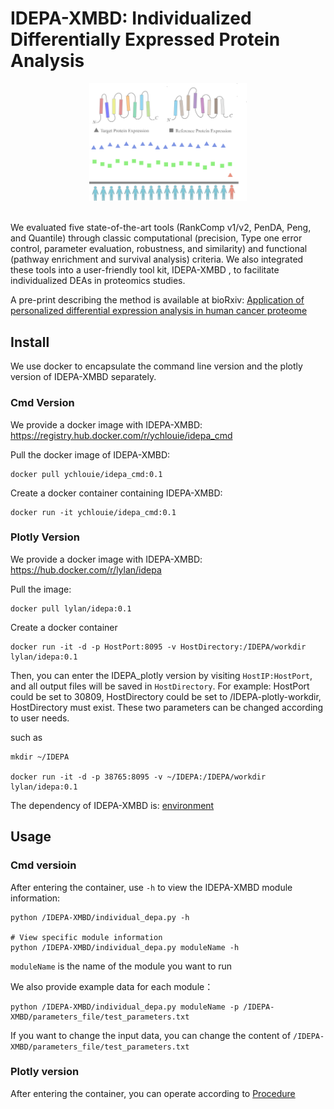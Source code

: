 # IDEPA-XMBD: Individualized Differentially Expressed Protein Analysis

<div align=center><img src="./figs/IDEPA_figs.png" width="50%" height="50%" ></div>
&nbsp;


We evaluated five state-of-the-art tools (RankComp v1/v2, PenDA, Peng, and Quantile) through classic computational (precision, Type one error control, parameter evaluation, robustness, and similarity) and functional (pathway enrichment and survival analysis) criteria. We also integrated these tools into a user-friendly tool kit, IDEPA-XMBD , to facilitate individualized DEAs in proteomics studies.

A pre-print describing the method is available at bioRxiv: [Application of personalized differential expression analysis in human cancer proteome](https://www.biorxiv.org/content/10.1101/2021.07.18.452812v2)


## Install
We use docker to encapsulate the command line version and the plotly version of IDEPA-XMBD separately.

### Cmd Version
We provide a docker image with IDEPA-XMBD: https://registry.hub.docker.com/r/ychlouie/idepa_cmd

Pull the docker image of IDEPA-XMBD:
```shell
docker pull ychlouie/idepa_cmd:0.1
```

Create a docker container containing IDEPA-XMBD:
```shell
docker run -it ychlouie/idepa_cmd:0.1
```

### Plotly Version
We provide a docker image with IDEPA-XMBD: https://hub.docker.com/r/lylan/idepa

Pull the image:
```shell
docker pull lylan/idepa:0.1
```

Create a docker container
```shell
docker run -it -d -p HostPort:8095 -v HostDirectory:/IDEPA/workdir lylan/idepa:0.1
```

Then, you can enter the IDEPA_plotly version by visiting `HostIP:HostPort`, and all output files will be saved in `HostDirectory`. For example: HostPort could be set to 30809, HostDirectory could be set to /IDEPA-plotly-workdir, HostDirectory must exist. These two parameters can be changed according to user needs.

such as  
```shell
mkdir ~/IDEPA

docker run -it -d -p 38765:8095 -v ~/IDEPA:/IDEPA/workdir lylan/idepa:0.1
```

The dependency of IDEPA-XMBD is: [environment](./environment.yml)

## Usage
### Cmd versioin
After entering the container, use `-h` to view the IDEPA-XMBD module information:
```shell
python /IDEPA-XMBD/individual_depa.py -h

# View specific module information 
python /IDEPA-XMBD/individual_depa.py moduleName -h
```
`moduleName` is the name of the module you want to run 

We also provide example data for each module：
```shell
python /IDEPA-XMBD/individual_depa.py moduleName -p /IDEPA-XMBD/parameters_file/test_parameters.txt
```
If you want to change the input data, you can change the content of `/IDEPA-XMBD/parameters_file/test_parameters.txt`

### Plotly version

After entering the container, you can operate according to [Procedure](./procedure.pdf)

